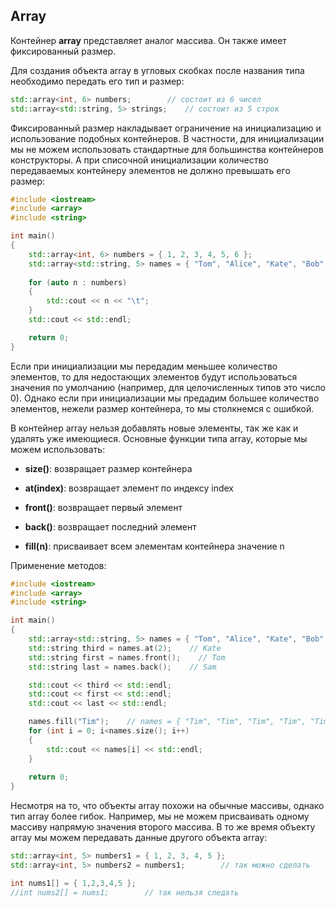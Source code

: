 ## Array

Контейнер **array** представляет аналог массива. Он также имеет фиксированный размер.

Для создания объекта array в угловых скобках после названия типа необходимо передать его тип и размер:

```cpp
std::array<int, 6> numbers;        // состоит из 6 чисел
std::array<std::string, 5> strings;    // состоит из 5 строк
```

Фиксированный размер накладывает ограничение на инициализацию и использование подобных контейнеров. В частности, для инициализации мы не можем 
использовать стандартные для большинства контейнеров конструкторы. А при списочной инициализации количество передаваемых контейнеру элементов не должно 
превышать его размер:

```cpp
#include <iostream>
#include <array>
#include <string>

int main()
{
    std::array<int, 6> numbers = { 1, 2, 3, 4, 5, 6 };
    std::array<std::string, 5> names = { "Tom", "Alice", "Kate", "Bob", "Sam" };
    
    for (auto n : numbers)
    {
        std::cout << n << "\t";
    }
    std::cout << std::endl;

    return 0;
}
```

Если при инициализации мы передадим меньшее количество элементов, то для недостающих элементов будут использоваться значения по умолчанию 
(например, для целочисленных типов это число 0). Однако если при инициализации мы предадим большее количество элементов, нежели размер контейнера, то мы столкнемся с ошибкой.

В контейнер array нельзя добавлять новые элементы, так же как и удалять уже имеющиеся. Основные функции типа array, которые мы можем использовать:

- **size()**: возвращает размер контейнера

- **at(index)**: возвращает элемент по индексу index

- **front()**: возвращает первый элемент

- **back()**: возвращает последний элемент

- **fill(n)**: присваивает всем элементам контейнера значение n

Применение методов:

```cpp
#include <iostream>
#include <array>
#include <string>

int main()
{
    std::array<std::string, 5> names = { "Tom", "Alice", "Kate", "Bob", "Sam" };
    std::string third = names.at(2);    // Kate
    std::string first = names.front();    // Tom
    std::string last = names.back();    // Sam

    std::cout << third << std::endl;
    std::cout << first << std::endl;
    std::cout << last << std::endl;

    names.fill("Tim");    // names = { "Tim", "Tim", "Tim", "Tim", "Tim" }
    for (int i = 0; i<names.size(); i++)
    {
        std::cout << names[i] << std::endl;
    }
    
    return 0;
}
```

Несмотря на то, что объекты array похожи на обычные массивы, однако тип array более гибок. Например, мы не можем присваивать одному массиву напрямую значения второго массива. 
В то же время объекту array мы можем передавать данные другого объекта array:

```cpp
std::array<int, 5> numbers1 = { 1, 2, 3, 4, 5 };
std::array<int, 5> numbers2 = numbers1;        // так можно сделать

int nums1[] = { 1,2,3,4,5 };
//int nums2[] = nums1;        // так нельзя следать
```

